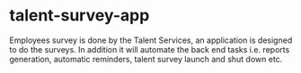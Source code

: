 # talent-survey-app
Employees survey is done by the Talent Services, an application is designed to do the surveys. In addition it will automate the back end tasks i.e. reports generation, automatic reminders, talent survey launch and shut down etc.
